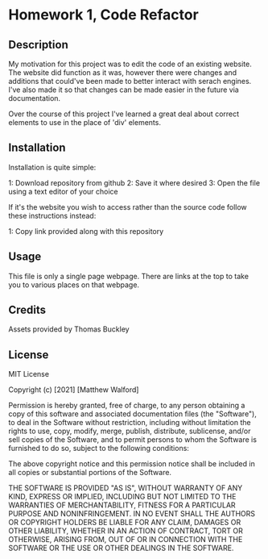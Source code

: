 # Homework 1, Code Refactor

## Description

My motivation for this project was to edit the code of an existing website. The website did function as it was, however there were changes and additions that could've been made to better interact with serach engines. I've also made it so that changes can be made easier in the future via documentation.

Over the course of this project I've learned a great deal about correct elements to use in the place of 'div' elements.

## Installation 

Installation is quite simple:

1: Download repository from github
2: Save it where desired 
3: Open the file using a text editor of your choice

If it's the website you wish to access rather than the source code follow these instructions instead:

1: Copy link provided along with this repository

## Usage

This file is only a single page webpage. There are links at the top to take you to various places on that webpage.

## Credits

Assets provided by Thomas Buckley 

## License

MIT License

Copyright (c) [2021] [Matthew Walford]

Permission is hereby granted, free of charge, to any person obtaining a copy
of this software and associated documentation files (the "Software"), to deal
in the Software without restriction, including without limitation the rights
to use, copy, modify, merge, publish, distribute, sublicense, and/or sell
copies of the Software, and to permit persons to whom the Software is
furnished to do so, subject to the following conditions:

The above copyright notice and this permission notice shall be included in all
copies or substantial portions of the Software.

THE SOFTWARE IS PROVIDED "AS IS", WITHOUT WARRANTY OF ANY KIND, EXPRESS OR
IMPLIED, INCLUDING BUT NOT LIMITED TO THE WARRANTIES OF MERCHANTABILITY,
FITNESS FOR A PARTICULAR PURPOSE AND NONINFRINGEMENT. IN NO EVENT SHALL THE
AUTHORS OR COPYRIGHT HOLDERS BE LIABLE FOR ANY CLAIM, DAMAGES OR OTHER
LIABILITY, WHETHER IN AN ACTION OF CONTRACT, TORT OR OTHERWISE, ARISING FROM,
OUT OF OR IN CONNECTION WITH THE SOFTWARE OR THE USE OR OTHER DEALINGS IN THE
SOFTWARE.